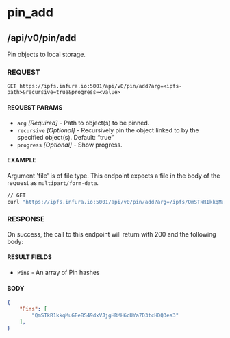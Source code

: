 # pin_add

## /api/v0/pin/add

Pin objects to local storage.

### REQUEST

`GET https://ipfs.infura.io:5001/api/v0/pin/add?arg=<ipfs-path>&recursive=true&progress=<value>`

#### REQUEST PARAMS
- `arg` _[Required]_ - Path to object(s) to be pinned.
- `recursive` _[Optional]_ - Recursively pin the object linked to by the specified object(s). Default: “true”
- `progress` _[Optional]_ - Show progress. 

#### EXAMPLE
Argument 'file' is of file type. This endpoint expects a file in the body of the request as `multipart/form-data`.

```bash
// GET
curl "https://ipfs.infura.io:5001/api/v0/pin/add?arg=/ipfs/QmSTkR1kkqMuGEeBS49dxVJjgHRMH6cUYa7D3tcHDQ3ea3" 
```

### RESPONSE

On success, the call to this endpoint will return with 200 and the following body:

#### RESULT FIELDS
- `Pins` - An array of Pin hashes


#### BODY
```json
{
    "Pins": [
        "QmSTkR1kkqMuGEeBS49dxVJjgHRMH6cUYa7D3tcHDQ3ea3"
    ],
}
```